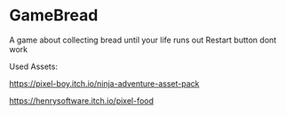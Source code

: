 # GameBread
A game about collecting bread until your life runs out
Restart button dont work

Used Assets:

https://pixel-boy.itch.io/ninja-adventure-asset-pack

https://henrysoftware.itch.io/pixel-food
